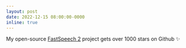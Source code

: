 ```yaml
---
layout: post
date: 2022-12-15 08:00:00-0000
inline: true
---
```


My open-source [FastSpeech 2](
https://github.com/ming024/FastSpeech2) project gets over 1000 stars on Github :sparkles:
